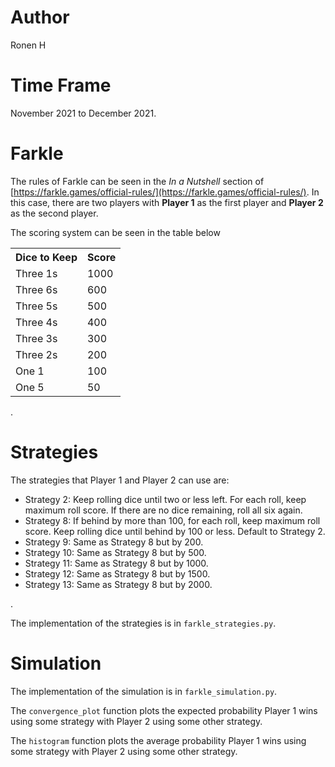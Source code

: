 # Author
Ronen H 

# Time Frame
November 2021 to December 2021.  

# Farkle
The rules of Farkle can be seen in the *In a Nutshell* section of [https://farkle.games/official-rules/](https://farkle.games/official-rules/). In this case, there are two players with **Player 1** as the first player and **Player 2** as the second player.  

The scoring system can be seen in the table below
<table style="margin-left: auto; margin-right: auto;">
  <tr><th>Dice to Keep</th> <th>Score</th>
  <tr><td>Three 1s</td> <td>1000</td>
  <tr><td>Three 6s</td> <td>600</td>
  <tr><td>Three 5s</td> <td>500</td>
  <tr><td>Three 4s</td> <td>400</td>
  <tr><td>Three 3s</td> <td>300</td>
  <tr><td>Three 2s</td> <td>200</td>
  <tr><td>One 1</td> <td>100</td>
  <tr><td>One 5</td> <td>50</td>
</table>
.  

# Strategies
The strategies that Player 1 and Player 2 can use are:
- Strategy 2: Keep rolling dice until two or less left. For each roll, keep maximum roll score. If there are no dice remaining, roll all six again.
- Strategy 8: If behind by more than 100, for each roll, keep maximum roll score. Keep rolling dice until behind by 100 or less. Default to Strategy 2.
- Strategy 9: Same as Strategy 8 but by 200.
- Strategy 10: Same as Strategy 8 but by 500.
- Strategy 11: Same as Strategy 8 but by 1000.
- Strategy 12: Same as Strategy 8 but by 1500.
- Strategy 13: Same as Strategy 8 but by 2000.

.  

The implementation of the strategies is in `farkle_strategies.py`.  

# Simulation
The implementation of the simulation is in `farkle_simulation.py`.  

The `convergence_plot` function plots the expected probability Player 1 wins using some strategy with Player 2 using some other strategy.  

The `histogram` function plots the average probability Player 1 wins using some strategy with Player 2 using some other strategy.
